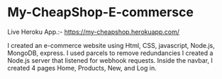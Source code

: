 # My-CheapShop-E-commersce

Live Heroku App.:- https://my-cheapshop.herokuapp.com/

I created an e-commerce website using Html, CSS, javascript, Node.js, MongoDB, express. I used parcels to remove redundancies I created a Node.js server that listened for webhook requests. Inside the navbar, I created 4 pages Home, Products, New, and Log in.
